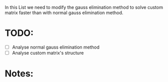 In this List we need to modify the gauss elimination method to solve custom matrix faster than with normal gauss elimination method.

# TODO:
- [ ] Analyse normal gauss elimination method
- [ ] Analyse custom matrix's structure

# Notes:

